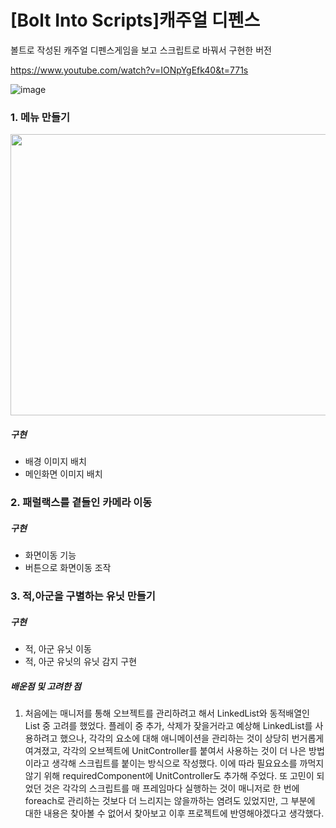# [Bolt Into Scripts]캐주얼 디펜스
볼트로 작성된 캐주얼 디펜스게임을 보고 스크립트로 바꿔서 구현한 버전

https://www.youtube.com/watch?v=IONpYgEfk40&t=771s

![image](https://user-images.githubusercontent.com/50513500/162796730-d277c894-c6d3-4591-9749-b079ca5ae5e1.png)

### 1. 메뉴 만들기
<img src="https://user-images.githubusercontent.com/50513500/162795622-7b348f99-d12b-4cc6-9d0f-87da95990fb8.PNG"  width="950" height="450"/>

##### 구현
* 배경 이미지 배치
* 메인화면 이미지 배치

### 2. 패럴랙스를 곁들인 카메라 이동

##### 구현
* 화면이동 기능
* 버튼으로 화면이동 조작

### 3. 적,아군을 구별하는 유닛 만들기

##### 구현
* 적, 아군 유닛 이동
* 적, 아군 유닛의 유닛 감지 구현

##### 배운점 및 고려한 점
1. 처음에는 매니저를 통해 오브젝트를 관리하려고 해서 LinkedList와 동적배열인 List 중 고려를 했었다. 플레이 중 추가, 삭제가 잦을거라고 예상해 LinkedList를 사용하려고 했으나, 각각의 요소에 대해 애니메이션을 관리하는 것이 상당히 번거롭게 여겨졌고, 각각의 오브젝트에 UnitController를 붙여서 사용하는 것이 더 나은 방법이라고 생각해 스크립트를 붙이는 방식으로 작성했다. 이에 따라 필요요소를 까먹지 않기 위해 requiredComponent에 UnitController도 추가해 주었다. 또 고민이 되었던 것은 각각의 스크립트를 매 프레임마다 실행하는 것이 매니저로 한 번에 foreach로 관리하는 것보다 더 느리지는 않을까하는 염려도 있었지만, 그 부분에 대한 내용은 찾아볼 수 없어서 찾아보고 이후 프로젝트에 반영해야겠다고 생각했다.
